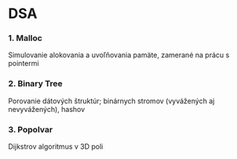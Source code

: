 # DSA

### 1. Malloc 
Simulovanie alokovania a uvoľňovania pamäte, zamerané na prácu s pointermi

### 2. Binary Tree
Porovanie dátových štruktúr; binárnych stromov (vyvážených aj nevyvážených), hashov

### 3. Popolvar
Dijkstrov algoritmus v 3D poli
